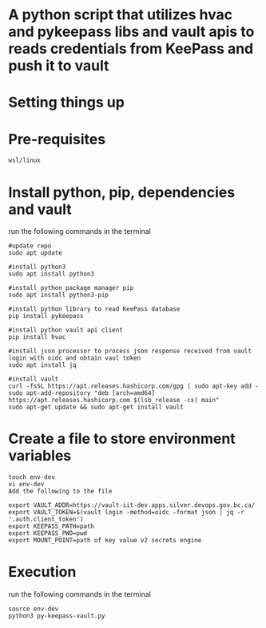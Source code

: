 # A python script that utilizes hvac and pykeepass libs and vault apis to reads credentials from KeePass and push it to vault #

# Setting things up #

# Pre-requisites #

```
wsl/linux
```

# Install python, pip, dependencies and vault #

run the following commands in the terminal

```
#update repo
sudo apt update

#install python3
sudo apt install python3

#install python package manager pip
sudo apt install python3-pip

#install python library to read KeePass database
pip install pykeepass

#install python vault api client
pip install hvac

#install json processor to process json response received from vault login with oidc and obtain vaul token
sudo apt install jq

#install vault 
curl -fsSL https://apt.releases.hashicorp.com/gpg | sudo apt-key add -
sudo apt-add-repository "deb [arch=amd64] https://apt.releases.hashicorp.com $(lsb_release -cs) main"
sudo apt-get update && sudo apt-get install vault
```

# Create a file to store environment variables #

```
touch env-dev
vi env-dev
Add the following to the file
```

```
export VAULT_ADDR=https://vault-iit-dev.apps.silver.devops.gov.bc.ca/
export VAULT_TOKEN=$(vault login -method=oidc -format json | jq -r '.auth.client_token')
export KEEPASS_PATH=path
export KEEPASS_PWD=pwd
export MOUNT_POINT=path of key value v2 secrets engine
```

# Execution #

run the following commands in the terminal

```
source env-dev
python3 py-keepass-vault.py
```
